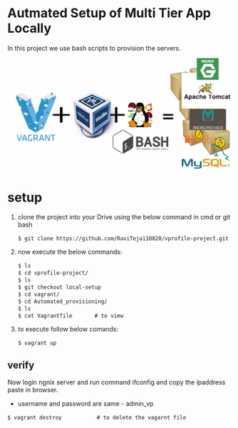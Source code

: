 # Autmated Setup of Multi Tier App Locally
In this project we use bash scripts to provision the servers.

![Automation-arch](./images/automation-arch.jpg)

# setup
1. clone the project into your Drive using the below command in cmd or git bash
   ```console
   $ git clone https://github.com/RaviTeja110820/vprofile-project.git
   ```
2. now execute the below commands:
   ```console
   $ ls
   $ cd vprofile-project/
   $ ls
   $ git checkout local-setup
   $ cd vagrant/
   $ cd Automated_provisioning/
   $ ls
   $ cat Vagrantfile       # to view
   ```
3. to execute follow below comands:
   ```console
   $ vagrant up
   ```
## verify

Now login ngnix server and run command ifconfig and copy the ipaddress paste in browser.
* username and password are same - admin_vp
  
```console
$ vagrant destroy           # to delete the vagarnt file
```